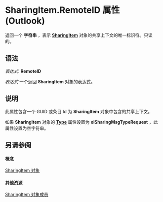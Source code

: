 
# SharingItem.RemoteID 属性 (Outlook)

返回一个 **字符串** ，表示 **[SharingItem](63dd3451-44f3-7cc4-c6e2-7dad5835a7d2.md)** 对象的共享上下文的唯一标识符。只读的。


## 语法

 _表达式_. **RemoteID**

 _表达式_ 一个返回 **SharingItem** 对象的表达式。


## 说明

此属性包含一个 GUID 或条目 Id 为 **SharingItem** 对象中包含的共享上下文。

如果 **SharingItem** 对象的 **[Type](1077b74f-38ee-8932-792d-64033bc66525.md)** 属性设置为 **olSharingMsgTypeRequest** ，此属性设置为空字符串。


## 另请参阅


#### 概念


[SharingItem 对象](63dd3451-44f3-7cc4-c6e2-7dad5835a7d2.md)
#### 其他资源


[SharingItem 对象成员](719ad60e-2242-2c54-778f-006b61690389.md)